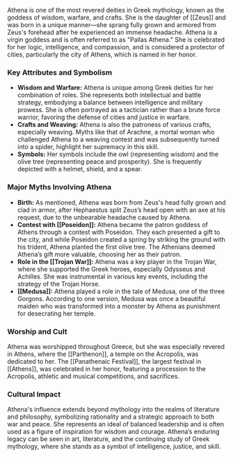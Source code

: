 Athena is one of the most revered deities in Greek mythology, known as the goddess of wisdom, warfare, and crafts. She is the daughter of [[Zeus]] and was born in a unique manner—she sprang fully grown and armored from Zeus's forehead after he experienced an immense headache. Athena is a virgin goddess and is often referred to as "Pallas Athena." She is celebrated for her logic, intelligence, and compassion, and is considered a protector of cities, particularly the city of Athens, which is named in her honor.

### Key Attributes and Symbolism
- **Wisdom and Warfare:** Athena is unique among Greek deities for her combination of roles. She represents both intellectual and battle strategy, embodying a balance between intelligence and military prowess. She is often portrayed as a tactician rather than a brute force warrior, favoring the defense of cities and justice in warfare.
- **Crafts and Weaving:** Athena is also the patroness of various crafts, especially weaving. Myths like that of Arachne, a mortal woman who challenged Athena to a weaving contest and was subsequently turned into a spider, highlight her supremacy in this skill.
- **Symbols:** Her symbols include the owl (representing wisdom) and the olive tree (representing peace and prosperity). She is frequently depicted with a helmet, shield, and a spear.

### Major Myths Involving Athena
- **Birth:** As mentioned, Athena was born from Zeus's head fully grown and clad in armor, after Hephaestus split Zeus’s head open with an axe at his request, due to the unbearable headache caused by Athena.
- **Contest with [[Poseidon]]:** Athena became the patron goddess of Athens through a contest with Poseidon. They each presented a gift to the city, and while Poseidon created a spring by striking the ground with his trident, Athena planted the first olive tree. The Athenians deemed Athena’s gift more valuable, choosing her as their patron.
- **Role in the [[Trojan War]]:** Athena was a key player in the Trojan War, where she supported the Greek heroes, especially Odysseus and Achilles. She was instrumental in various key events, including the strategy of the Trojan Horse.
- **[[Medusa]]:** Athena played a role in the tale of Medusa, one of the three Gorgons. According to one version, Medusa was once a beautiful maiden who was transformed into a monster by Athena as punishment for desecrating her temple.

### Worship and Cult
Athena was worshipped throughout Greece, but she was especially revered in Athens, where the [[Parthenon]], a temple on the Acropolis, was dedicated to her. The [[Panathenaic Festival]], the largest festival in [[Athens]], was celebrated in her honor, featuring a procession to the Acropolis, athletic and musical competitions, and sacrifices.

### Cultural Impact
Athena's influence extends beyond mythology into the realms of literature and philosophy, symbolizing rationality and a strategic approach to both war and peace. She represents an ideal of balanced leadership and is often used as a figure of inspiration for wisdom and courage. Athena’s enduring legacy can be seen in art, literature, and the continuing study of Greek mythology, where she stands as a symbol of intelligence, justice, and skill.
